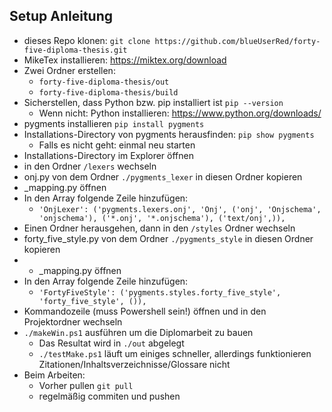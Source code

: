 
## Setup Anleitung

- dieses Repo klonen: ``git clone https://github.com/blueUserRed/forty-five-diploma-thesis.git``
- MikeTex installieren: https://miktex.org/download
- Zwei Ordner erstellen:
  - ``forty-five-diploma-thesis/out``
  - ``forty-five-diploma-thesis/build``
- Sicherstellen, dass Python bzw. pip installiert ist ``pip --version``
  - Wenn nicht: Python installieren: https://www.python.org/downloads/
- pygments installieren ``pip install pygments``
- Installations-Directory von pygments herausfinden: ``pip show pygments``
  - Falls es nicht geht: einmal neu starten
- Installations-Directory im Explorer öffnen
- in den Ordner ``/lexers`` wechseln
- onj.py von dem Ordner ``./pygments_lexer`` in diesen Ordner kopieren
- _mapping.py öffnen
- In den Array folgende Zeile hinzufügen:
  - ``'OnjLexer': ('pygments.lexers.onj', 'Onj', ('onj', 'Onjschema', 'onjschema'), ('*.onj', '*.onjschema'), ('text/onj',)),``
- Einen Ordner herausgehen, dann in den ``/styles`` Ordner wechseln
- forty_five_style.py von dem Ordner ``./pygments_style`` in diesen Ordner kopieren
- - _mapping.py öffnen
- In den Array folgende Zeile hinzufügen:
  - ``'FortyFiveStyle': ('pygments.styles.forty_five_style', 'forty_five_style', ()),``
- Kommandozeile (muss Powershell sein!) öffnen und in den Projektordner wechseln
- ``./makeWin.ps1`` ausführen um die Diplomarbeit zu bauen
  - Das Resultat wird in ``./out`` abgelegt
  - ``./testMake.ps1`` läuft um einiges schneller, allerdings funktionieren Zitationen/Inhaltsverzeichnisse/Glossare nicht
- Beim Arbeiten:
  - Vorher pullen ``git pull``
  - regelmäßig commiten und pushen
